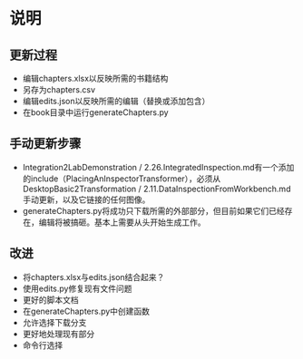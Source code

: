 # 说明

## 更新过程
- 编辑chapters.xlsx以反映所需的书籍结构
- 另存为chapters.csv
- 编辑edits.json以反映所需的编辑（替换或添加包含）
- 在book目录中运行generateChapters.py
## 手动更新步骤
- Integration2LabDemonstration / 2.26.IntegratedInspection.md有一个添加的include（PlacingAnInspectorTransformer），必须从DesktopBasic2Transformation / 2.11.DataInspectionFromWorkbench.md手动更新，以及它链接的任何图像。
- generateChapters.py将成功只下载所需的外部部分，但目前如果它们已经存在，编辑将被搞砸。基本上需要从头开始生成工作。
## 改进
- 将chapters.xlsx与edits.json结合起来？
- 使用edits.py修复现有文件问题
- 更好的脚本文档
- 在generateChapters.py中创建函数
- 允许选择下载分支
- 更好地处理现有部分
- 命令行选择
